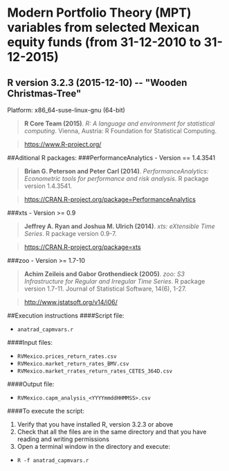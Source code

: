 # Modern Portfolio Theory (MPT) variables from selected Mexican equity funds (from 31-12-2010 to 31-12-2015)

## R version 3.2.3 (2015-12-10) -- "Wooden Christmas-Tree"
Platform: x86_64-suse-linux-gnu (64-bit)
>**R Core Team (2015)**. *R: A language and environment for statistical computing*. Vienna, Austria: R Foundation for Statistical Computing.

>https://www.R-project.org/

##Aditional R packages:
###PerformanceAnalytics - Version == 1.4.3541
>**Brian G. Peterson and Peter Carl (2014)**. *PerformanceAnalytics: Econometric tools for performance and risk analysis*. R package version 1.4.3541.

>https://CRAN.R-project.org/package=PerformanceAnalytics


###xts - Version >= 0.9
>**Jeffrey A. Ryan and Joshua M. Ulrich (2014)**. *xts: eXtensible Time Series*. R package version 0.9-7.

>https://CRAN.R-project.org/package=xts

###zoo - Version >= 1.7-10
>**Achim Zeileis and Gabor Grothendieck (2005)**. *zoo: S3 Infrastructure for Regular and Irregular Time Series*. R package version 1.7-11. Journal of Statistical Software, 14(6), 1-27.

>http://www.jstatsoft.org/v14/i06/


##Execution instructions
####Script file:
* `anatrad_capmvars.r`

####Input files:
* `RVMexico.prices_return_rates.csv`
* `RVMexico.market_return_rates_BMV.csv`
* `RVMexico.market_rrates_return_rates_CETES_364D.csv`

####Output file:
* `RVMexico.capm_analysis_<YYYYmmddHHMMSS>.csv`

####To execute the script:

1. Verify that you have installed R, version 3.2.3 or above
2. Check that all the files are in the same directory and that you have reading and writing permissions
3. Open a terminal window in the directory and execute:
  * `R -f anatrad_capmvars.r`
